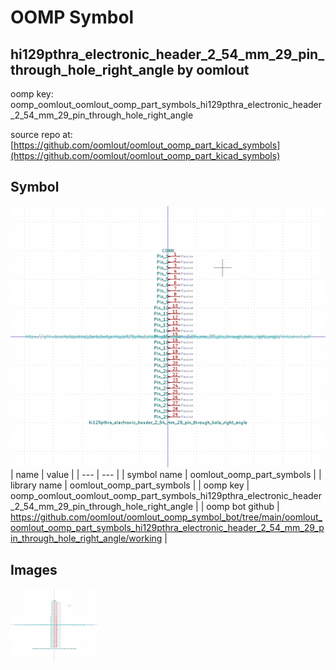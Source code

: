# OOMP Symbol  
## hi129pthra_electronic_header_2_54_mm_29_pin_through_hole_right_angle  by oomlout  
  
oomp key: oomp_oomlout_oomlout_oomp_part_symbols_hi129pthra_electronic_header_2_54_mm_29_pin_through_hole_right_angle  
  
source repo at: [https://github.com/oomlout/oomlout_oomp_part_kicad_symbols](https://github.com/oomlout/oomlout_oomp_part_kicad_symbols)  
## Symbol  
  
[![working.png](working_600.png)](working.png)  
| name | value | 
| --- | --- | 
| symbol name | oomlout_oomp_part_symbols | 
| library name | oomlout_oomp_part_symbols | 
| oomp key | oomp_oomlout_oomlout_oomp_part_symbols_hi129pthra_electronic_header_2_54_mm_29_pin_through_hole_right_angle | 
| oomp bot github | https://github.com/oomlout/oomlout_oomp_symbol_bot/tree/main/oomlout_oomlout_oomp_part_symbols_hi129pthra_electronic_header_2_54_mm_29_pin_through_hole_right_angle/working | 
## Images  
  
[![working.png](working_140.png)](working.png)  
